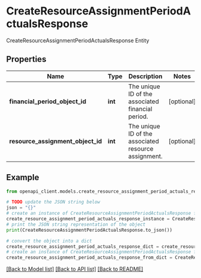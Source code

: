 # CreateResourceAssignmentPeriodActualsResponse

CreateResourceAssignmentPeriodActualsResponse Entity

## Properties

Name | Type | Description | Notes
------------ | ------------- | ------------- | -------------
**financial_period_object_id** | **int** | The unique ID of the associated financial period. | [optional] 
**resource_assignment_object_id** | **int** | The unique ID of the associated resource assignment. | [optional] 

## Example

```python
from openapi_client.models.create_resource_assignment_period_actuals_response import CreateResourceAssignmentPeriodActualsResponse

# TODO update the JSON string below
json = "{}"
# create an instance of CreateResourceAssignmentPeriodActualsResponse from a JSON string
create_resource_assignment_period_actuals_response_instance = CreateResourceAssignmentPeriodActualsResponse.from_json(json)
# print the JSON string representation of the object
print(CreateResourceAssignmentPeriodActualsResponse.to_json())

# convert the object into a dict
create_resource_assignment_period_actuals_response_dict = create_resource_assignment_period_actuals_response_instance.to_dict()
# create an instance of CreateResourceAssignmentPeriodActualsResponse from a dict
create_resource_assignment_period_actuals_response_from_dict = CreateResourceAssignmentPeriodActualsResponse.from_dict(create_resource_assignment_period_actuals_response_dict)
```
[[Back to Model list]](../README.md#documentation-for-models) [[Back to API list]](../README.md#documentation-for-api-endpoints) [[Back to README]](../README.md)


